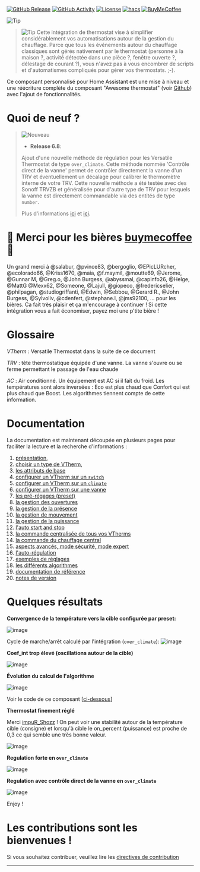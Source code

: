 [![GitHub Release][releases-shield]][releases]
[![GitHub Activity][commits-shield]][commits]
[![License][license-shield]](LICENSE)
[![hacs][hacs_badge]][hacs]
[![BuyMeCoffee][buymecoffeebadge]][buymecoffee]

![Tip](images/icon.png)

> ![Tip](images/tips.png) Cette intégration de thermostat vise à simplifier considérablement vos automatisations autour de la gestion du chauffage. Parce que tous les événements autour du chauffage classiques sont gérés nativement par le thermostat (personne à la maison ?, activité détectée dans une pièce ?, fenêtre ouverte ?, délestage de courant ?), vous n'avez pas à vous encombrer de scripts et d'automatismes compliqués pour gérer vos thermostats. ;-).

Ce composant personnalisé pour Home Assistant est une mise à niveau et une réécriture complète du composant "Awesome thermostat" (voir [Github](https://github.com/dadge/awesome_thermostat)) avec l'ajout de fonctionnalités.

# Quoi de neuf ?
> ![Nouveau](images/new-icon.png)
> * **Release 6.8**:
>
> Ajout d'une nouvelle méthode de régulation pour les Versatile Thermostat de type `over_climate`. Cette méthode nommée 'Contrôle direct de la vanne' permet de contrôler directement la vanne d'un TRV et éventuellement un décalage pour calibrer le thermomètre interne de votre TRV. Cette nouvelle méthode a été testée avec des Sonoff TRVZB et généralisée pour d'autre type de TRV pour lesquels la vanne est directement commandable via des entités de type `number`.
>
> Plus d'informations [ici](documentation/fr/over-climate.md) et [ici](documentation/fr/self-regulation.md).


# 🍻 Merci pour les bières [buymecoffee](https://www.buymeacoffee.com/jmcollin78) 🍻
Un grand merci à @salabur, @pvince83, @bergoglio, @EPicLURcher, @ecolorado66, @Kriss1670, @maia, @f.maymil, @moutte69, @Jerome, @Gunnar M, @Greg.o, @John Burgess, @abyssmal, @capinfo26, @Helge, @MattG @Mexx62, @Someone, @Lajull, @giopeco, @fredericselier, @philpagan, @studiogriffanti, @Edwin, @Sebbou, @Gerard R., @John Burgess, @Sylvoliv, @cdenfert, @stephane.l, @jms92100, ... pour les bières. Ca fait très plaisir et ça m'encourage à continuer ! Si cette intégration vous a fait économiser, payez moi une p'tite bière !

# Glossaire

  _VTherm_ : Versatile Thermostat dans la suite de ce document

  _TRV_ : tête thermostatique équipée d'une vanne. La vanne s'ouvre ou se ferme permettant le passage de l'eau chaude

  _AC_ : Air conditionné. Un équipement est AC si il fait du froid. Les températures sont alors inversées : Eco est plus chaud que Confort qui est plus chaud que Boost. Les algorithmes tiennent compte de cette information.

# Documentation

La documentation est maintenant découpée en plusieurs pages pour faciliter la lecture et la recherche d'informations :
1. [présentation](documentation/fr/presentation.md),
2. [choisir un type de VTherm](documentation/fr/creation.md),
3. [les attributs de base](documentation/fr/base-attributes.md)
3. [configurer un VTherm sur un `switch`](documentation/fr/over-switch.md)
3. [configurer un VTherm sur un `climate`](documentation/fr/over-climate.md)
3. [configurer un VTherm sur une vanne](documentation/fr/over-valve.md)
4. [les pré-régages (preset)](documentation/fr/feature-presets.md)
5. [la gestion des ouvertures](documentation/fr/feature-window.md)
6. [la gestion de la présence](documentation/fr/feature-presence.md)
7. [la gestion de mouvement](documentation/fr/feature-motion.md)
8. [la gestion de la puissance](documentation/fr/feature-power.md)
9. [l'auto start and stop](documentation/fr/feature-auto-start-stop.md)
10. [la commande centralisée de tous vos VTherms](documentation/fr/feature-central-mode.md)
11. [la commande du chauffage central](documentation/fr/feature-central-boiler.md)
12. [aspects avancés, mode sécurité, mode expert](documentation/fr/feature-advanced.md)
12. [l'auto-régulation](documentation/fr/self-regulation.md)
13. [exemples de réglages](documentation/fr/tuning-examples.md)
14. [les différents algorithmes](documentation/fr/algorithms.md)
15. [documentation de référence](documentation/fr/reference.md)
15. [notes de version](documentation/fr/releases.md)


# Quelques résultats

**Convergence de la température vers la cible configurée par preset:**

![image](documentation/fr/images/results-1.png)

Cycle de marche/arrêt calculé par l'intégration (`over_climate`):
![image](documentation/fr/images/results-2.png)

**Coef_int trop élevé (oscillations autour de la cible)**

![image](documentation/fr/images/results-3.png)

**Évolution du calcul de l'algorithme**

![image](documentation/fr/images/results-4.png)

Voir le code de ce composant [[ci-dessous](#even-better-with-apex-chart-to-tune-your-thermostat)]

**Thermostat finement réglé**

Merci [impuR_Shozz](https://forum.hacf.fr/u/impur_shozz/summary) !
On peut voir une stabilité autour de la température cible (consigne) et lorsqu'à cible le on_percent (puissance) est proche de 0,3 ce qui semble une très bonne valeur.

![image](images/results-fine-tuned.png)

**Regulation forte en `over_climate`**

![image](documentation/fr/images/results-over-climate-1.png)

**Regulation avec contrôle direct de la vanne en `over_climate`**

![image](documentation/fr/images/results-over-climate-2.png)


Enjoy !

# Les contributions sont les bienvenues !

Si vous souhaitez contribuer, veuillez lire les [directives de contribution](CONTRIBUTING.md)

***

[versatile_thermostat]: https://github.com/jmcollin78/versatile_thermostat
[buymecoffee]: https://www.buymeacoffee.com/jmcollin78
[buymecoffeebadge]: https://img.shields.io/badge/Buy%20me%20a%20beer-%245-orange?style=for-the-badge&logo=buy-me-a-beer
[commits-shield]: https://img.shields.io/github/commit-activity/y/jmcollin78/versatile_thermostat.svg?style=for-the-badge
[commits]: https://github.com/jmcollin78/versatile_thermostat/commits/master
[hacs]: https://github.com/custom-components/hacs
[hacs_badge]: https://img.shields.io/badge/HACS-Custom-41BDF5.svg?style=for-the-badge
[forum-shield]: https://img.shields.io/badge/community-forum-brightgreen.svg?style=for-the-badge
[forum]: https://community.home-assistant.io/
[license-shield]: https://img.shields.io/github/license/jmcollin78/versatile_thermostat.svg?style=for-the-badge
[maintenance-shield]: https://img.shields.io/badge/maintainer-Joakim%20Sørensen%20%40ludeeus-blue.svg?style=for-the-badge
[releases-shield]: https://img.shields.io/github/release/jmcollin78/versatile_thermostat.svg?style=for-the-badge
[releases]: https://github.com/jmcollin78/versatile_thermostat/releases
